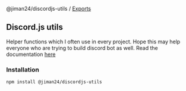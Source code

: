 @jiman24/discordjs-utils / [Exports](modules.md)

## Discord.js utils

Helper functions which I often use in every project. Hope this may help everyone
who are trying to build discord bot as well. Read the documentation [here](./docs/modules.md)

### Installation

```bash
npm install @jiman24/discordjs-utils
```
